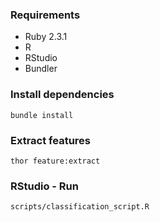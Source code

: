### Requirements
* Ruby 2.3.1
* R
* RStudio
* Bundler

### Install dependencies
    bundle install

### Extract features
    thor feature:extract

### RStudio - Run
    scripts/classification_script.R
